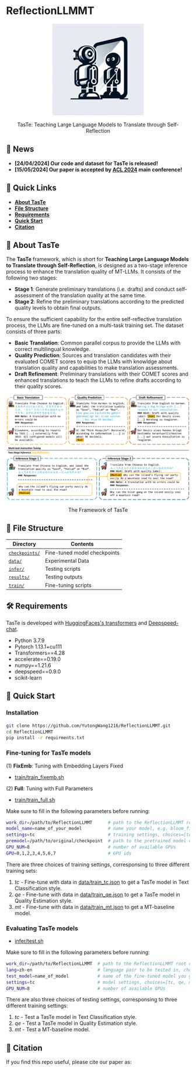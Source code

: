 # ReflectionLLMMT

<div align="center">
    <img src="images/logo.png" width=250></img>
    <p class="image-caption">TasTe: Teaching Large Language Models to Translate through Self-Reflection</p>
</div>

## **📣 News**

- **[24/04/2024] Our code and dataset for TasTe is released!**
- **[15/05/2024] Our paper is accepted by [ACL 2024](https://2024.aclweb.org/) main conference!**


## **🔗 Quick Links**

- **[About TasTe](#about)**
- **[File Structure](#structure)**
- **[Requirements](#requirements)**
- **[Quick Start](#start)**
- **[Citation](#citation)**


## **🤖 About TasTe**<a name="about"></a>
The **TasTe** framework, which is short for **Teaching Large Language Models to Translate through Self-Reflection**, is designed as a two-stage inference process to enhance the translation quality of MT-LLMs. It consists of the following two stages:

- **Stage 1**: Generate preliminary translations (i.e. drafts) and conduct self-assessment of the translation quality at the same time.
- **Stage 2**: Refine the preliminary translations according to the predicted quality levels to obtain final outputs.

To ensure the sufficient capability for the entire self-reflective translation process, the LLMs are fine-tuned on a multi-task training set. The dataset consists of three parts:

- **Basic Translation**: Common parallel corpus to provide the LLMs with correct multilingual knowledge.
- **Quality Prediction**: Sources and translation candidates with their evaluated COMET scores to equip the LLMs with knowldge about translation quality and capabilities to make translation assessments.
- **Draft Refinement**: Preliminary translations with their COMET scores and enhanced translations to teach the LLMs to refine drafts according to their quality scores.

<div align="center">
    <img src="images/framework.png"></img>
    <p class="image-caption">The Framework of TasTe</p>
</div>


## **📜 File Structure**<a name="structure"></a>
| Directory      | Contents                     |
| -------------- | ---------------------------- |
| [`checkpoints/`](https://github.com/YutongWang1216/ReflectionLLMMT/tree/main/checkpoints) | Fine-tuned model checkpoints |
| [`data/`](https://github.com/YutongWang1216/ReflectionLLMMT/tree/main/data)        | Experimental Data            |
| [`infer/`](https://github.com/YutongWang1216/ReflectionLLMMT/tree/main/infer)       | Testing scripts              |
| [`results/`](https://github.com/YutongWang1216/ReflectionLLMMT/tree/main/results)     | Testing outputs              |
| [`train/`](https://github.com/YutongWang1216/ReflectionLLMMT/tree/main/train)       | Fine-tuning scripts          |


## **🛠️ Requirements**<a name="requirements"></a>
TasTe is developed with [HuggingFaces's transformers](https://github.com/huggingface/transformers) and [Deepspeed-chat](https://github.com/microsoft/DeepSpeedExamples/tree/master/applications/DeepSpeed-Chat).
- Python 3.7.9
- Pytorch 1.13.1+cu111
- Transformers==4.28
- accelerate==0.19.0
- numpy==1.21.6
- deepspeed==0.9.0
- scikit-learn

## **🚀 Quick Start**<a name="start"></a>

### **Installation**

```bash
git clone https://github.com/YutongWang1216/ReflectionLLMMT.git
cd ReflectionLLMMT
pip install -r requirments.txt
```

### **Fine-tuning for TasTe models**

(1) **FixEmb**: Tuning with Embedding Layers Fixed

- [train/train_fixemb.sh](https://github.com/YutongWang1216/ReflectionLLMMT/tree/main/train/train_fixemb.sh)


(2) **Full**: Tuning with Full Parameters

- [train/train_full.sh](https://github.com/YutongWang1216/ReflectionLLMMT/tree/main/train/train_full.sh)

Make sure to fill in the following parameters before running:

```bash
work_dir=/path/to/ReflectionLLMMT      # path to the ReflectionLLMMT root directory
model_name=name_of_your_model          # name your model, e.g. bloom_fixemb
settings=tc                            # training settings, choices=[tc, qe, mt]
premodel=/path/to/original/checkpoint  # path to the pretrained model checkpoint directory
GPU_NUM=8                              # number of available GPUs
GPU=0,1,2,3,4,5,6,7                    # GPU ids
```

There are three choices of training settings, corresponsing to three different training sets:

1. *tc* - Fine-tune with data in [data/train_tc.json](https://github.com/YutongWang1216/ReflectionLLMMT/tree/main/data/train_tc.json) to get a TasTe model in Text Classification style.
2. *qe* - Fine-tune with data in [data/train_qe.json](https://github.com/YutongWang1216/ReflectionLLMMT/tree/main/data/train_qe.json) to get a TasTe model in Quality Estimation style.
3. *mt* - Fine-tune with data in [data/train_mt.json](data/train_mt.json) to get a MT-baseline model.

### **Evaluating TasTe models**

- [infer/test.sh](https://github.com/YutongWang1216/ReflectionLLMMT/tree/main/infer/test.sh)

Make sure to fill in the following parameters before running:

```bash
work_dir=/path/to/ReflectionLLMMT  # path to the ReflectionLLMMT root directory
lang=zh-en                         # language pair to be tested in, choices=['zh-en', 'en-zh', 'de-en', 'en-de']
test_model=name_of_model           # name of the fine-tuned model you gave
settings=tc                        # model settings, choices=[tc, qe, mt]
GPU_NUM=8                          # number of available GPUs
```

There are also three choices of testing settings, corresponsing to three different training settings:

1. *tc* - Test a TasTe model in Text Classification style.
2. *qe* - Test a TasTe model in Quality Estimation style.
3. *mt* - Test a MT-baseline model.


## **📝 Citation**<a name="citation"></a>
If you find this repo useful, please cite our paper as:
```

```
